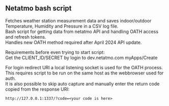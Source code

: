 ## Netatmo bash script  
Fetches weather station measurement data and saves indoor/outdoor Temperature, Humidity and Pressure in a CSV log file.  
Bash script for getting data from netatmo API and handling OATH access and refresh tokens.  
Handles new OATH method required after April 2024 API update.

Requirements before even trying to start script:  
Get the CLIENT_ID/SECRET by login to dev.netatmo.com myApps/Create   

For login redirect URI a local listening socket is used for the OATH process.  
This requires script to be run on the same host as the webbrowser used for auth.  
It is also possible to skip auto capture and manually enter the return code copied from the response URI:  
``` 
http://127.0.0.1:1337/?code=<your code is here>  
 
